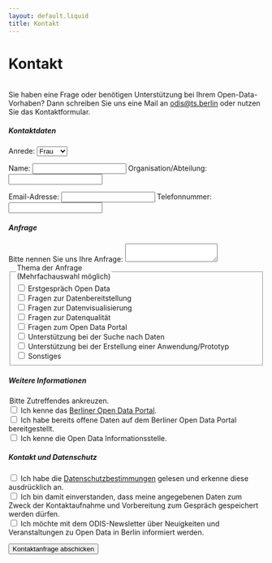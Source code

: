 ```yaml
---
layout: default.liquid
title: Kontakt
---
```


# Kontakt
<br>
Sie haben eine Frage oder benötigen Unterstützung bei Ihrem Open-Data-Vorhaben? Dann schreiben Sie uns eine Mail an <a href="mailto:odis@ts.berlin">odis@ts.berlin</a> oder nutzen Sie das Kontaktformular.

<div class="pt-4">
	<form name="contact" method="POST" data-netlify="true">
        <div>
        	<h5 class="pt-4 pb-2">Kontaktdaten</h5>
			<label for="Anrede">Anrede:</label>
			<select name="anrede" id="anrede">
				<option value="Frau">Frau</option>
				<option value="Herr">Herr</option>
				<option value="Divers">Divers</option>
			</select>
        	<p><label>Name: <input type="text" name="name"/></label>
			<label>Organisation/Abteilung: <input type="text" name="organisation"/></label></p>
			<p><label>Email-Adresse: <input type="email" name="email"/></label>
			<label>Telefonnummer: <input type="tel" id="phone" name="phone" pattern="[+]{1}[0-9]{11,14}" required></label></p>
        </div>
		<div>
		<h5>Anfrage</h5>
		<label>Bitte nennen Sie uns Ihre Anfrage: <textarea name="message"></textarea></label>
		<fieldset>
              <legend>Thema der Anfrage <br>
                (Mehrfachauswahl möglich)</legend>
              <div>
                <input type="checkbox" id="erstgespräch" name="source" value="erstgespräch">
                <label for="Erstgespräch">Erstgespräch Open Data</label>
              </div>
              <div>
                <input type="checkbox" id="bereitstellung" name="source" value="bereitstellung">
                <label for="bereitstellung">Fragen zur Datenbereitstellung</label>
              </div>
              <div>
                <input type="checkbox" id="visualisierung" name="source" value="visualisierung">
                <label for="visualisierung">Fragen zur Datenvisualisierung</label>
              </div>
              <div>
                <input type="checkbox" id="datenquali" name="source" value="datenquali">
                <label for="datenquali">Fragen zur Datenqualität</label>
              </div>
              <div>
                <input type="checkbox" id="od-portal" name="source" value="od-portal">
                <label for="od-portal">Fragen zum Open Data Portal</label>
              </div>
              <div>
                <input type="checkbox" id="datensuche" name="source" value="datensuche">
                <label for="datensuche">Unterstützung bei der Suche nach Daten</label>
              </div>
              <div>
                <input type="checkbox" id="prototyp" name="source" value="prototyp">
                <label for="prototyp">Unterstützung bei der Erstellung einer Anwendung/Prototyp</label>
              </div>
              <div>
                <input type="checkbox" id="sonstiges" name="source" value="sonstiges">
                <label for="sonstiges">Sonstiges</label>
              </div>
              </fieldset>
		<h5>Weitere Informationen</h5> 
            <legend>Bitte Zutreffendes ankreuzen.</legend>
            <div>
                <input type="checkbox" id="kenne-portal" name="source" value="kenne-portal">
                <label for="kenne-portal">Ich kenne das <a href="https://www.daten.berlin.de">Berliner Open Data Portal</a>.</label>
            </div>
            <div>
                <input type="checkbox" id="bereitgestellt" name="source" value="bereitsgestellt">
                <label for="kenne-portal">Ich habe bereits offene Daten auf dem Berliner Open Data Portal bereitgestellt.</label>
            </div>
            <div>
                <input type="checkbox" id=kenne-odis" name="source" value="kenne-odis">
                <label for="kenne-portal">Ich kenne die Open Data Informationsstelle.</label>
            </div>
        </p>
        <h5>Kontakt und Datenschutz</h5>
        <div>
            <input type="checkbox" id="DSV" name="source" value="DSV">
            <label for="DSV"> Ich habe die <a href="https://www.technologiestiftung-berlin.de/datenschutz">Datenschutzbestimmungen</a> gelesen und erkenne diese ausdrücklich an.
            </label>
        </div>
        <div>
            <input type="checkbox" id="speicherung" name="source" value="speicherung">
            <label for="speicherung"> Ich bin damit einverstanden, dass meine angegebenen Daten zum Zweck
                 der Kontaktaufnahme und Vorbereitung zum Gespräch gespeichert werden dürfen.
            </label>
        </div>
        <div>
            <input type="checkbox" id="newsletter" name="source" value="newsletter">
            <label for="newsletter"> Ich möchte mit dem ODIS-Newsletter über 
                Neuigkeiten und Veranstaltungen zu Open Data in Berlin informiert werden.
            </label>
        </div>
        </p>
        <p>
        <button type="submit">Kontaktanfrage abschicken</button>
        </p>
    </form>
</div>
